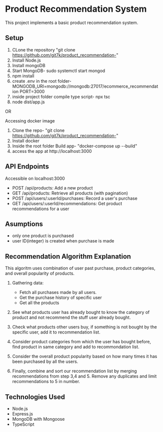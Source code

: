 # Product Recommendation System

This project implements a basic product recommendation system.


## Setup

1. CLone the repository "git clone https://github.com/git7k/product_recommendation-"
2. Install Node.js
3. Install mongoDB
4. Start MongoDB- sudo systemctl start mongod
5. npm install
6. create .env in the root folder- MONGODB_URI=mongodb://mongodb:27017/ecommerce_recommendation
PORT=3000
7. inside project folder compile type script- npx tsc
8. node dist/app.js


OR

Accessing docker image
1. Clone the repo- "git clone https://github.com/git7k/product_recommendation-"
2. Install docker
3. Inside the root folder Build app- "docker-compose up --build"
4. access the app at http://localhost:3000

## API Endpoints
 Accessible on localhost:3000

- POST /api/products: Add a new product
- GET /api/products: Retrieve all products (with pagination)
- POST /api/users/:userId/purchases: Record a user's purchase
- GET /api/users/:userId/recommendations: Get product recommendations for a user

## Asumptions
- only one product is purchased 
- user ID(integer) is created when purchase is made


## Recommendation Algorithm Explanation

This algoritm uses combination of user past purchase, product categories, and overall popularity of products.

1. Gathering data:
   - Fetch all purchases made by all users.
   - Get the purchase history of  specific user 
   - Get all the products

2. See what products user has already bought to know the category   of product and not recommend the stuff user already bought.

3. Check what products other users buy, if something is not bought by the specific user, add it to recommendation list.

4. Consider product categories from which the user has bought before, find product in same category and add to recommondation list.

5. Consider the overall product popularity based on how many times it has been purchased by all the users.

6. Finally, combine and sort our recommendation list by merging recommendations from step 3,4 and 5. Remove any duplicates and limit recommendations to 5 in number. 
 

## Technologies Used

- Node.js
- Express.js
- MongoDB with Mongoose
- TypeScript


